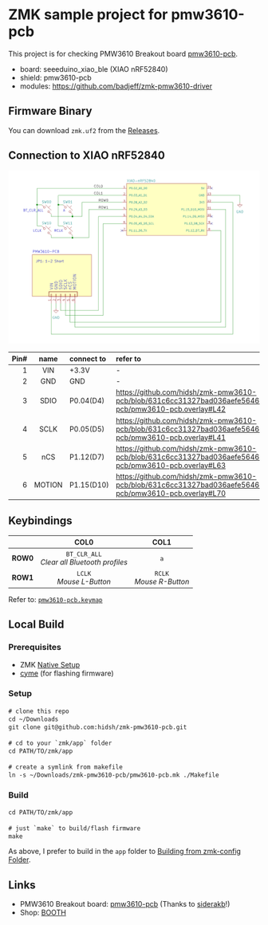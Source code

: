 # ZMK sample project for pmw3610-pcb

This project is for checking PMW3610 Breakout board [pmw3610-pcb](https://github.com/hidsh/pmw3610-pcb).

- board: seeeduino_xiao_ble (XIAO nRF52840)
- shield: pmw3610-pcb
- modules: https://github.com/badjeff/zmk-pmw3610-driver

## Firmware Binary
You can download `zmk.uf2` from the [Releases](https://github.com/hidsh/zmk-pmw3610-pcb/releases).

## Connection to XIAO nRF52840
![schematic](img/connection-xiao-nrf.png)

|Pin#  | name | connect to | refer to|
|-----:|:----:|:-----------|:---|
|1     | VIN  | +3.3V      |-    |
|2     | GND  | GND        |-    |
|3     | SDIO | P0.04(D4)  |https://github.com/hidsh/zmk-pmw3610-pcb/blob/631c6cc31327bad036aefe5646318d0c2e2afa39/boards/shields/pmw3610-pcb/pmw3610-pcb.overlay#L42|
|4     | SCLK | P0.05(D5)  |https://github.com/hidsh/zmk-pmw3610-pcb/blob/631c6cc31327bad036aefe5646318d0c2e2afa39/boards/shields/pmw3610-pcb/pmw3610-pcb.overlay#L41|
|5     | nCS  | P1.12(D7)  |https://github.com/hidsh/zmk-pmw3610-pcb/blob/631c6cc31327bad036aefe5646318d0c2e2afa39/boards/shields/pmw3610-pcb/pmw3610-pcb.overlay#L63|
|6     |MOTION| P1.15(D10) |https://github.com/hidsh/zmk-pmw3610-pcb/blob/631c6cc31327bad036aefe5646318d0c2e2afa39/boards/shields/pmw3610-pcb/pmw3610-pcb.overlay#L70|


## Keybindings
||**COL0**|**COL1**|
|:---:|:---:|:---:|
|**ROW0**|`BT_CLR_ALL`<br>*Clear all Bluetooth profiles*|`a`|
|**ROW1**|`LCLK`<br>*Mouse L-Button*|`RCLK`<br>*Mouse R-Button*|

Refer to: [`pmw3610-pcb.keymap`](https://github.com/hidsh/zmk-pmw3610-pcb/blob/06a0b4f5abec8f8fc611582156476cd8058b6128/boards/shields/pmw3610-pcb/pmw3610-pcb.keymap#L12C1-L13C36)

## Local Build
### Prerequisites
- ZMK [Native Setup](https://zmk.dev/docs/development/local-toolchain/setup/native)
- [cyme](https://github.com/tuna-f1sh/cyme) (for flashing firmware)

### Setup
```
# clone this repo
cd ~/Downloads
git clone git@github.com:hidsh/zmk-pmw3610-pcb.git

# cd to your `zmk/app` folder
cd PATH/TO/zmk/app

# create a symlink from makefile
ln -s ~/Downloads/zmk-pmw3610-pcb/pmw3610-pcb.mk ./Makefile
```

### Build
```
cd PATH/TO/zmk/app

# just `make` to build/flash firmware
make
```
As above, I prefer to build in the `app` folder to [Building from zmk-config Folder](https://zmk.dev/docs/development/local-toolchain/build-flash?build-opts=addonMcu#building-from-zmk-config-folder). 

## Links
- PMW3610 Breakout board: [pmw3610-pcb](https://github.com/hidsh/pmw3610-pcb) (Thanks to [siderakb](https://github.com/siderakb)!)
- Shop: [BOOTH](https://zzz-kbd.booth.pm/items/7066618)
